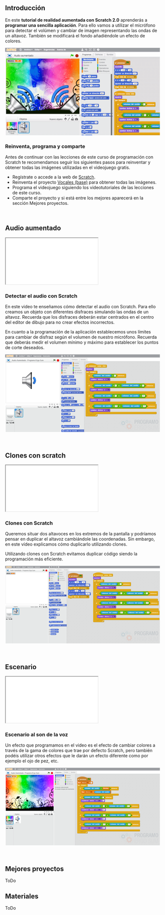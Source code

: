## Introducción

En este **tutorial de realidad aumentada con Scratch 2.0** aprenderás a **programar una sencilla aplicación**. Para ello vamos a utilizar el micrófono para detectar el volúmen y cambiar de imagen representando las ondas de un altavoz. También se modificará el fondo añadiéndole un efecto de colores.

![](img/preview.gif)

### Reinventa, programa y comparte

Antes de continuar con las lecciones de este curso de programación con Scratch te recomendamos seguir los siguientes pasos para reinventar y obtener todas las imágenes utilizadas en el videojuego gratis.

- Regístrate o accede a la web de <a target="_blank" href="https://scratch.mit.edu">Scratch</a>.
- Reinventa el proyecto <a target="_blank" href="https://scratch.mit.edu/projects/147155203/editor">Vocales (base)</a> para obtener todas las imágenes.
- Programa el videojuego siguiendo los videotutoriales de las lecciones de este curso.
- Comparte el proyecto y si está entre los mejores aparecerá en la sección Mejores proyectos.



<br />



## Audio aumentado

<div class="iframe">
  <iframe src="//www.youtube.com/embed/mPJpZwvC6co" allowfullscreen></iframe>
</div>

### Detectar el audio con Scratch

En este video te enseñamos cómo detectar el audio con Scratch. Para ello creamos un objeto con diferentes disfraces simulando las ondas de un altavoz. Recuerda que los disfraces deberán estar centrados en el centro del editor de dibujo para no crear efectos incorrectos.

En cuanto a la programación de la aplicación establecemos unos límites para cambiar de disfraz según el volumen de nuestro micrófono. Recuerda que deberás medir el volumen mínimo y máximo para establecer los puntos de corte deseados.

![](img/altavoz.png)



<br />



## Clones con scratch

<div class="iframe">
  <iframe src="//www.youtube.com/embed/AdVlyWYgPvU" allowfullscreen></iframe>
</div>

### Clones con Scratch

Queremos situar dos altavoces en los extremos de la pantalla y podríamos pensar en duplicar el altavoz cambiándole las coordenadas. Sin embargo, en este vídeo explicamos cómo duplicarlo utilizando clones.

Utilizando clones con Scratch evitamos duplicar código siendo la programación más eficiente.

![](img/clones.png)



<br />



## Escenario

<div class="iframe">
  <iframe src="//www.youtube.com/embed/jGjDf2mgzZs" allowfullscreen></iframe>
</div>

### Escenario al son de la voz

Un efecto que programamos en el video es el efecto de cambiar colores a través de la gama de colores que trae por defecto Scratch, pero también podéis utilizar otros efectos que le darán un efecto diferente como por ejemplo el ojo de pez, etc.

![](img/efectos.png)



<br />



## Mejores proyectos

ToDo

## Materiales

ToDo
